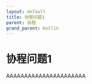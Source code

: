 ```yaml
---
layout: default
title: 协程问题1
parent: 协程
grand_parent: Kotlin
---
```


# 协程问题1

AAAAAAAAAAAAAAAAAAAAAA
